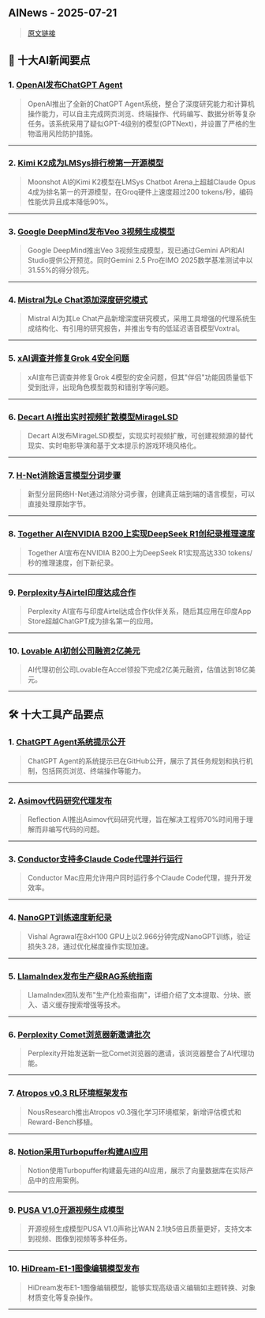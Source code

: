 ## AINews - 2025-07-21

> [原文链接](https://news.smol.ai/issues/25-07-17-chatgpt-agent/)

## 📰 十大AI新闻要点

### 1. [OpenAI发布ChatGPT Agent](https://openai.com/index/introducing-chatgpt-agent/)
> OpenAI推出了全新的ChatGPT Agent系统，整合了深度研究能力和计算机操作能力，可以自主完成网页浏览、终端操作、代码编写、数据分析等复杂任务。该系统采用了疑似GPT-4级别的模型(GPTNext)，并设置了严格的生物滥用风险防护措施。

---

### 2. [Kimi K2成为LMSys排行榜第一开源模型](https://twitter.com/lmarena_ai/status/1945897926796185841)
> Moonshot AI的Kimi K2模型在LMSys Chatbot Arena上超越Claude Opus 4成为排名第一的开源模型，在Groq硬件上速度超过200 tokens/秒，编码性能优异且成本降低90%。

---

### 3. [Google DeepMind发布Veo 3视频生成模型](https://twitter.com/GoogleDeepMind/status/1945886603328778556)
> Google DeepMind推出Veo 3视频生成模型，现已通过Gemini API和AI Studio提供公开预览。同时Gemini 2.5 Pro在IMO 2025数学基准测试中以31.55%的得分领先。

---

### 4. [Mistral为Le Chat添加深度研究模式](https://mistral.ai/news/le-chat-dives-deep)
> Mistral AI为其Le Chat产品新增深度研究模式，采用工具增强的代理系统生成结构化、有引用的研究报告，并推出专有的低延迟语音模型Voxtral。

---

### 5. [xAI调查并修复Grok 4安全问题](https://twitter.com/random_walker/status/1945614419213316571)
> xAI宣布已调查并修复Grok 4模型的安全问题，但其"伴侣"功能因质量低下受到批评，出现角色模型裁剪和错别字等问题。

---

### 6. [Decart AI推出实时视频扩散模型MirageLSD](https://twitter.com/karpathy/status/1945979830740435186)
> Decart AI发布MirageLSD模型，实现实时视频扩散，可创建视频源的替代现实、实时电影导演和基于文本提示的游戏环境风格化。

---

### 7. [H-Net消除语言模型分词步骤](https://twitter.com/abacaj/status/1945898630289727854)
> 新型分层网络H-Net通过消除分词步骤，创建真正端到端的语言模型，可以直接处理原始字节。

---

### 8. [Together AI在NVIDIA B200上实现DeepSeek R1创纪录推理速度](https://twitter.com/vipulved/status/1945934641451675793)
> Together AI宣布在NVIDIA B200上为DeepSeek R1实现高达330 tokens/秒的推理速度，创下新纪录。

---

### 9. [Perplexity与Airtel印度达成合作](https://twitter.com/AravSrinivas/status/1945736795280613580)
> Perplexity AI宣布与印度Airtel达成合作伙伴关系，随后其应用在印度App Store超越ChatGPT成为排名第一的应用。

---

### 10. [Lovable AI初创公司融资2亿美元](https://twitter.com/karansdalal/status/1945979009399132533)
> AI代理初创公司Lovable在Accel领投下完成2亿美元融资，估值达到18亿美元。

---

## 🛠️ 十大工具产品要点

### 1. [ChatGPT Agent系统提示公开](https://gist.github.com/Rutledge/4b0ef2d51ba2f1918a249bce35bdde9c)
> ChatGPT Agent的系统提示已在GitHub公开，展示了其任务规划和执行机制，包括网页浏览、终端操作等能力。

---

### 2. [Asimov代码研究代理发布](https://twitter.com/hardmaru/status/1945628506035294697)
> Reflection AI推出Asimov代码研究代理，旨在解决工程师70%时间用于理解而非编写代码的问题。

---

### 3. [Conductor支持多Claude Code代理并行运行](https://twitter.com/HamelHusain/status/1945871155869178539)
> Conductor Mac应用允许用户同时运行多个Claude Code代理，提升开发效率。

---

### 4. [NanoGPT训练速度新纪录](https://twitter.com/kellerjordan0/status/1945920703158710316)
> Vishal Agrawal在8xH100 GPU上以2.966分钟完成NanoGPT训练，验证损失3.28，通过优化梯度操作实现加速。

---

### 5. [LlamaIndex发布生产级RAG系统指南](https://twitter.com/jerryjliu0/status/1945647281782636974)
> LlamaIndex团队发布"生产化检索指南"，详细介绍了文本提取、分块、嵌入、语义缓存搜索增强等技术。

---

### 6. [Perplexity Comet浏览器新邀请批次](https://twitter.com/AravSrinivas/status/1945669970618421699)
> Perplexity开始发送新一批Comet浏览器的邀请，该浏览器整合了AI代理功能。

---

### 7. [Atropos v0.3 RL环境框架发布](https://twitter.com/Teknium1/status/1945927019281478051)
> NousResearch推出Atropos v0.3强化学习环境框架，新增评估模式和Reward-Bench移植。

---

### 8. [Notion采用Turbopuffer构建AI应用](https://twitter.com/turbopuffer/status/1945865085530026359)
> Notion使用Turbopuffer构建最先进的AI应用，展示了向量数据库在实际产品中的应用案例。

---

### 9. [PUSA V1.0开源视频生成模型](https://yaofang-liu.github.io/Pusa_Web/)
> 开源视频生成模型PUSA V1.0声称比WAN 2.1快5倍且质量更好，支持文本到视频、图像到视频等多种任务。

---

### 10. [HiDream-E1-1图像编辑模型发布](https://huggingface.co/HiDream-ai/HiDream-E1-1)
> HiDream发布E1-1图像编辑模型，能够实现高级语义编辑如主题转换、对象材质变化等复杂操作。

---